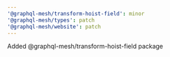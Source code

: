 ```yaml
---
'@graphql-mesh/transform-hoist-field': minor
'@graphql-mesh/types': patch
'@graphql-mesh/website': patch
---
```


Added @graphql-mesh/transform-hoist-field package

